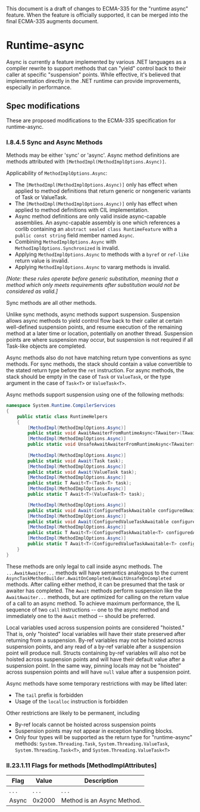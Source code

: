 
This document is a draft of changes to ECMA-335 for the "runtime async" feature. When the feature is officially supported, it can be merged into the final ECMA-335 augments document.

# Runtime-async

Async is currently a feature implemented by various .NET languages as a compiler rewrite to support methods that can "yield" control back to their caller at specific "suspension" points. While effective, it's believed that implementation directly in the .NET runtime can provide improvements, especially in performance.

## Spec modifications

These are proposed modifications to the ECMA-335 specification for runtime-async.

### I.8.4.5 Sync and Async Methods

Methods may be either 'sync' or 'async'. Async method definitions are methods attributed with `[MethodImpl(MethodImplOptions.Async)]`.

Applicability of `MethodImplOptions.Async`:
* The `[MethodImpl(MethodImplOptions.Async)]` only has effect when applied to method definitions that return generic or nongeneric variants of Task or ValueTask.
* The `[MethodImpl(MethodImplOptions.Async)]` only has effect when applied to method definitions with CIL implementation.
* Async method definitions are only valid inside async-capable assemblies. An async-capable assembly is one which references a corlib containing an `abstract sealed class RuntimeFeature` with a `public const string` field member named `Async`.
* Combining `MethodImplOptions.Async` with `MethodImplOptions.Synchronized` is invalid.
* Applying `MethodImplOptions.Async` to methods with a `byref` or `ref-like` return value is invalid.
* Applying `MethodImplOptions.Async` to vararg methods is invalid.

_[Note: these rules operate before generic substitution, meaning that a method which only meets requirements after substitution would not be considered as valid.]_

Sync methods are all other methods.

Unlike sync methods, async methods support suspension. Suspension allows async methods to yield control flow back to their caller at certain well-defined suspension points, and resume execution of the remaining method at a later time or location, potentially on another thread. Suspension points are where suspension may occur, but suspension is not required if all Task-like objects are completed.

Async methods also do not have matching return type conventions as sync methods. For sync methods, the stack should contain a value convertible to the stated return type before the `ret` instruction. For async methods, the stack should be empty in the case of `Task` or `ValueTask`, or the type argument in the case of `Task<T>` or `ValueTask<T>`.

Async methods support suspension using one of the following methods:

  ```C#
  namespace System.Runtime.CompilerServices
  {
      public static class RuntimeHelpers
      {
          [MethodImpl(MethodImplOptions.Async)]
          public static void AwaitAwaiterFromRuntimeAsync<TAwaiter>(TAwaiter awaiter) where TAwaiter : INotifyCompletion { ... }
          [MethodImpl(MethodImplOptions.Async)]
          public static void UnsafeAwaitAwaiterFromRuntimeAsync<TAwaiter>(TAwaiter awaiter) where TAwaiter : ICriticalNotifyCompletion
          
          [MethodImpl(MethodImplOptions.Async)]
          public static void Await(Task task);
          [MethodImpl(MethodImplOptions.Async)]
          public static void Await(ValueTask task);
          [MethodImpl(MethodImplOptions.Async)]
          public static T Await<T>(Task<T> task);
          [MethodImpl(MethodImplOptions.Async)]
          public static T Await<T>(ValueTask<T> task);

          [MethodImpl(MethodImplOptions.Async)]
          public static void Await(ConfiguredTaskAwaitable configuredAwaitable);
          [MethodImpl(MethodImplOptions.Async)]
          public static void Await(ConfiguredValueTaskAwaitable configuredAwaitable);
          [MethodImpl(MethodImplOptions.Async)]
          public static T Await<T>(ConfiguredTaskAwaitable<T> configuredAwaitable);
          [MethodImpl(MethodImplOptions.Async)]
          public static T Await<T>(ConfiguredValueTaskAwaitable<T> configuredAwaitable);
      }
  }
  ```

These methods are only legal to call inside async methods. The `...AwaitAwaiter...` methods will have semantics analogous to the current `AsyncTaskMethodBuilder.AwaitOnCompleted/AwaitUnsafeOnCompleted` methods. After calling either method, it can be presumed that the task or awaiter has completed. The `Await` methods perform suspension like the `AwaitAwaiter...` methods, but are optimized for calling on the return value of a call to an async method. To achieve maximum performance, the IL sequence of two `call` instructions -- one to the async method and immediately one to the `Await` method -- should be preferred.

Local variables used across suspension points are considered "hoisted." That is, only "hoisted" local variables will have their state preserved after returning from a suspension. By-ref variables may not be hoisted across suspension points, and any read of a by-ref variable after a suspension point will produce null. Structs containing by-ref variables will also not be hoisted across suspension points and will have their default value after a suspension point. 
In the same way, pinning locals may not be "hoisted" across suspension points and will have `null` value after a suspension point.

Async methods have some temporary restrictions with may be lifted later:
* The `tail` prefix is forbidden
* Usage of the `localloc` instruction is forbidden

Other restrictions are likely to be permanent, including
* By-ref locals cannot be hoisted across suspension points
* Suspension points may not appear in exception handling blocks.
* Only four types will be supported as the return type for "runtime-async" methods: `System.Threading.Task`, `System.Threading.ValueTask`, `System.Threading.Task<T>`, and `System.Threading.ValueTask<T>`


### II.23.1.11 Flags for methods [MethodImplAttributes]

| Flag  | Value | Description |
| ------------- | ------------- | ------------- |
| . . . | . . . | . . . |
|Async |0x2000 |Method is an Async Method.|
